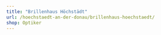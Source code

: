 ```yaml
---
title: "Brillenhaus Höchstädt"
url: /hoechstaedt-an-der-donau/brillenhaus-hoechstaedt/
shop: Optiker
---
```

